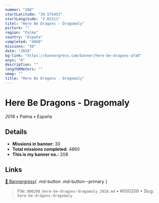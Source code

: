 ```yaml
---
nummer: "208"
startLatitude: "39.575453"
startLongitude: "2.65311"
titel: "Here Be Dragons - Dragomaly"
picture: ""
region: "Palma"
country: "España"
completed: "4860"
missions: "30"
date: "2018"
bg-link: "https://bannergress.com/banner/here-be-dragons-a7a8"
onyx: "0"
description: ""
lengthKMeters: ""
umap: ""
title: "Here Be Dragons - Dragomaly"
---
```

# Here Be Dragons - Dragomaly

*2018* • Palma • España



## Details

- **Missions in banner:** 30
- **Total missions completed:** 4860
- **This is my banner no.:** 208




## Links
[🔗 Bannergress](https://bannergress.com/banner/here-be-dragons-a7a8){ .md-button .md-button--primary }



> File: `000208_here-be-dragons-dragomaly_2018.md` • #000208 • Slug: `here-be-dragons-dragomaly`
